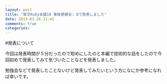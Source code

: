 ```yaml
---
layout: post
title: "東京Ruby会議10 事後懇親会: Qで発表しました"
date: 2013-01-26 11:41
comments: true
categories:
---
```


<script async class="speakerdeck-embed" data-id="9eb911a049be0130985e1231381d7572" data-ratio="1.2994923857868" src="//speakerdeck.com/assets/embed.js"></script>

#発表について

今回は発表時間が５分だったので短めにしたのと本編で技術的な話をしたので今回初めて発表してみて気づいたことなどを発表しました。

勉強会などで発表したことないけど発表してみたいという方になにか参考になれば幸いです。
